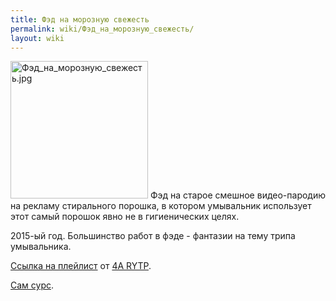 ```yaml
---
title: Фэд на морозную свежесть
permalink: wiki/Фэд_на_морозную_свежесть/
layout: wiki
---
```


<img src="Фэд_на_морозную_свежесть.jpg" title="fig:Фэд_на_морозную_свежесть.jpg" width="220" height="220" alt="Фэд_на_морозную_свежесть.jpg" />
Фэд на старое смешное видео-пародию на рекламу стирального порошка, в
котором умывальник использует этот самый порошок явно не в гигиенических
целях.

2015-ый год. Большинство работ в фэде - фантазии на тему трипа
умывальника.

[Ссылка на
плейлист](https://www.youtube.com/playlist?list=PLu2WYzM6h0EX4oUOmv4em4ZkbV17zRJCK)
от [4A RYTP](4A "wikilink").

[Сам сурс](https://youtu.be/nQMVPPa_iS0).
